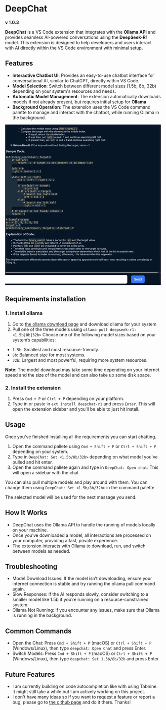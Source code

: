 # DeepChat
**v 1.0.3**

**DeepChat** is a VS Code extension that integrates with the **Ollama API** and provides seamless AI-powered conversations using the **DeepSeek-R1** model. This extension is designed to help developers and users interact with AI directly within the VS Code environment with minimal setup.

## Features
- **Interactive Chatbot UI**: Provides an easy-to-use chatbot interface for conversational AI, similar to ChatGPT, directly within VS Code.
- **Model Selection**: Switch between different model sizes (1.5b, 8b, 32b) depending on your system's resources and needs.
- **Automatic Model Management**: The extension automatically downloads models if not already present, but requires initial setup for **Ollama**.
- **Background Operation**: The extension uses the VS Code command palette to manage and interact with the chatbot, while running Ollama in the background.

![Screenshot showing the UI](./images/screenshot.png)

## Requirements installation
### 1. Install ollama
1. Go to [the ollama download page](https://ollama.com/download) and download ollama for your system.
2. Pull one of the three models using `ollama pull deepseek-r1:<1.5b|8b|32b>`
Choose one of the following model sizes based on your system’s capabilities:
- `1.5b`: Smallest and most resource-friendly.
- `8b`: Balanced size for most systems.
- `32b`: Largest and most powerful, requiring more system resources.

**Note**: The model download may take some time depending on your internet speed and the size of the model and can also take up some disk space.

### 2. Install the extension
1. Press `Cmd + P` or `Ctrl + P` depending on your platform.
2. Type in or paste in `ext install deepchat-r1` and press `Enter`. This will open the extension sidebar and you'll be able to just hit install.

## Usage
Once you've finished installing all the requirements you can start chatting.

1. Open the command pallete using `Cmd + Shift + P` or `Ctrl + Shift + P` depending on your system.
2. Type in `DeepChat: Set <1.5b/8b/32b>` depending on what model you've pulled and hit enter.
3. Open the command pallete again and type in `DeepChat: Open chat`. This will open a sidebar with the chat.

You can also pull multiple models and play around with them. You can change them using `DeepChat: Set <1.5b/8b/32b>` in the command palette.

The selected model will be used for the next message you send.

## How It Works
- DeepChat uses the Ollama API to handle the running of models locally on your machine.
- Once you’ve downloaded a model, all interactions are processed on your computer, providing a fast, private experience.
- The extension interacts with Ollama to download, run, and switch between models as needed.

## Troubleshooting
- Model Download Issues: If the model isn’t downloading, ensure your internet connection is stable and try running the ollama pull command again.
- Slow Responses: If the AI responds slowly, consider switching to a smaller model like 1.5b if you’re running on a resource-constrained system.
- Ollama Not Running: If you encounter any issues, make sure that Ollama is running in the background. 

## Common Commands
- Open the Chat: Press `Cmd + Shift + P` (macOS) or `Ctrl + Shift + P` (Windows/Linux), then type `deepchat: Open Chat` and press Enter.
- Switch Models: Press `Cmd + Shift + P` (macOS) or `Ctrl + Shift + P` (Windows/Linux), then type `deepchat: Set 1.5b/8b/32b` and press Enter.

## Future Features
- I am currently building on code autocompletion like with using Tabnine. It might still take a while but I am actively working on this project.
- I don't have many ideas so if you want to request a feature or report a bug, please go to [the github page](https://github.com/plainprince/deepchat/) and do it there. Thanks!
